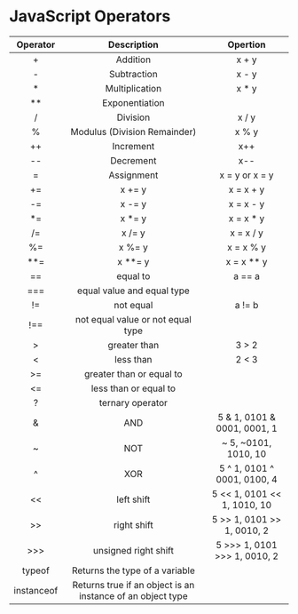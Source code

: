 # JavaScript Operators

| Operator | Description | Opertion |
|:--------:|:-----------:|:--------:|
| +        |	Addition   | x + y |
| -	       | Subtraction | x - y |
| *	       | Multiplication | x * y |
| **	     | Exponentiation | 
| /	       | Division    | x / y |
| %	       | Modulus (Division Remainder) | x % y |
| ++	     | Increment | x++ |
| --	     | Decrement | x-- |
| =	       | Assignment | x = y or x = y
| +=	     | x += y  |	x = x + y
| -=	     | x -= y	 | x = x - y
| *=	     | x *= y	 | x = x * y
| /=	     | x /= y |	x = x / y
| %=	     | x %= y |	x = x % y
| **=	     | x **= y |	x = x ** y
| ==	     | equal to | a == a
| ===	     | equal value and equal type | 
| !=     	 | not equal | a != b
| !==	     | not equal value or not equal type |
| >	       | greater than | 3 > 2
| <        | less than | 2 < 3
| >=	     | greater than or equal to |
| <=       | less than or equal to |
| ?	       | ternary operator |
| &        | 	AND	 | 5 & 1,	0101 & 0001,	0001,	 1 |
| ~        | NOT	 | ~ 5,	 ~0101,	1010,	 10 |
| ^        | XOR	 | 5 ^ 1, 	0101 ^ 0001,	0100,	 4 |
| <<	     | left shift	| 5 << 1,	0101 << 1,	1010,	 10 |
| >>	     | right shift |	5 >> 1,	0101 >> 1,	0010,	 2 |
| >>>	     | unsigned right shift	| 5 >>> 1,	0101 >>> 1,	0010, 2 |
|typeof	| Returns the type of a variable |
instanceof	| Returns true if an object is an instance of an object type |
